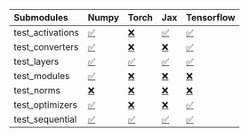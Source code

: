 | Submodules       | Numpy                                                                                                                           | Torch                                                                                                                           | Jax                                                                                                                             | Tensorflow                                                                                                                      |
|:-----------------|:--------------------------------------------------------------------------------------------------------------------------------|:--------------------------------------------------------------------------------------------------------------------------------|:--------------------------------------------------------------------------------------------------------------------------------|:--------------------------------------------------------------------------------------------------------------------------------|
| test_activations | <a href="https://github.com/unifyai/ivy/runs/8166125846?check_suite_focus=true" rel="noopener noreferrer" target="_blank">✅</a> | <a href="https://github.com/unifyai/ivy/runs/8166125982?check_suite_focus=true" rel="noopener noreferrer" target="_blank">❌</a> | <a href="https://github.com/unifyai/ivy/runs/8166126108?check_suite_focus=true" rel="noopener noreferrer" target="_blank">✅</a> | <a href="https://github.com/unifyai/ivy/runs/8166126346?check_suite_focus=true" rel="noopener noreferrer" target="_blank">✅</a> |
| test_converters  | <a href="https://github.com/unifyai/ivy/runs/8166125867?check_suite_focus=true" rel="noopener noreferrer" target="_blank">✅</a> | <a href="https://github.com/unifyai/ivy/runs/8166126004?check_suite_focus=true" rel="noopener noreferrer" target="_blank">❌</a> | <a href="https://github.com/unifyai/ivy/runs/8166126126?check_suite_focus=true" rel="noopener noreferrer" target="_blank">❌</a> | <a href="https://github.com/unifyai/ivy/runs/8166126374?check_suite_focus=true" rel="noopener noreferrer" target="_blank">✅</a> |
| test_layers      | <a href="https://github.com/unifyai/ivy/runs/8166125891?check_suite_focus=true" rel="noopener noreferrer" target="_blank">✅</a> | <a href="https://github.com/unifyai/ivy/runs/8166126018?check_suite_focus=true" rel="noopener noreferrer" target="_blank">✅</a> | <a href="https://github.com/unifyai/ivy/runs/8166126156?check_suite_focus=true" rel="noopener noreferrer" target="_blank">✅</a> | <a href="https://github.com/unifyai/ivy/runs/8166126410?check_suite_focus=true" rel="noopener noreferrer" target="_blank">✅</a> |
| test_modules     | <a href="https://github.com/unifyai/ivy/runs/8166125911?check_suite_focus=true" rel="noopener noreferrer" target="_blank">✅</a> | <a href="https://github.com/unifyai/ivy/runs/8166126037?check_suite_focus=true" rel="noopener noreferrer" target="_blank">❌</a> | <a href="https://github.com/unifyai/ivy/runs/8166126190?check_suite_focus=true" rel="noopener noreferrer" target="_blank">❌</a> | <a href="https://github.com/unifyai/ivy/runs/8166126438?check_suite_focus=true" rel="noopener noreferrer" target="_blank">❌</a> |
| test_norms       | <a href="https://github.com/unifyai/ivy/runs/8166125930?check_suite_focus=true" rel="noopener noreferrer" target="_blank">❌</a> | <a href="https://github.com/unifyai/ivy/runs/8166126057?check_suite_focus=true" rel="noopener noreferrer" target="_blank">❌</a> | <a href="https://github.com/unifyai/ivy/runs/8166126224?check_suite_focus=true" rel="noopener noreferrer" target="_blank">❌</a> | <a href="https://github.com/unifyai/ivy/runs/8166126463?check_suite_focus=true" rel="noopener noreferrer" target="_blank">❌</a> |
| test_optimizers  | <a href="https://github.com/unifyai/ivy/runs/8166125944?check_suite_focus=true" rel="noopener noreferrer" target="_blank">✅</a> | <a href="https://github.com/unifyai/ivy/runs/8166126076?check_suite_focus=true" rel="noopener noreferrer" target="_blank">❌</a> | <a href="https://github.com/unifyai/ivy/runs/8166126260?check_suite_focus=true" rel="noopener noreferrer" target="_blank">❌</a> | <a href="https://github.com/unifyai/ivy/runs/8166126486?check_suite_focus=true" rel="noopener noreferrer" target="_blank">✅</a> |
| test_sequential  | <a href="https://github.com/unifyai/ivy/runs/8166125957?check_suite_focus=true" rel="noopener noreferrer" target="_blank">✅</a> | <a href="https://github.com/unifyai/ivy/runs/8166126094?check_suite_focus=true" rel="noopener noreferrer" target="_blank">✅</a> | <a href="https://github.com/unifyai/ivy/runs/8166126300?check_suite_focus=true" rel="noopener noreferrer" target="_blank">✅</a> | <a href="https://github.com/unifyai/ivy/runs/8166126509?check_suite_focus=true" rel="noopener noreferrer" target="_blank">✅</a> |
